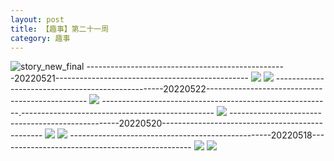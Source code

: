 ```yaml
---
layout: post
title: 【趣事】第二十一周
category: 趣事
---
```

![story_new_final](http://rbwl8nwm4.hd-bkt.clouddn.com/img/story_new_final_0322.png)
--------------------------------------------------20220521------------------------------------------------
![](http://rc5p5sl4z.hd-bkt.clouddn.com/img/factors-220521-1.jpg)
![](http://rc5p5sl4z.hd-bkt.clouddn.com/img/factors-220521-2.jpg)
--------------------------------------------------20220522------------------------------------------------
![](http://rc5p5sl4z.hd-bkt.clouddn.com/img/factors-220522-1.jpg)
---------------------------------------------------------.------------------------------------------------
![](http://rc5p5sl4z.hd-bkt.clouddn.com/img/pel-220520-4.jpg)
--------------------------------------------------20220520------------------------------------------------
![](http://rc5p5sl4z.hd-bkt.clouddn.com/img/factors-220520-2.jpg)
![](http://rc5p5sl4z.hd-bkt.clouddn.com/img/factors-220520-4.jpg)
--------------------------------------------------20220518------------------------------------------------
![](http://rc5p5sl4z.hd-bkt.clouddn.com/img/factors-220518-1.jpg)
![](http://rc5p5sl4z.hd-bkt.clouddn.com/img/factors-220518-2.jpg)

  





